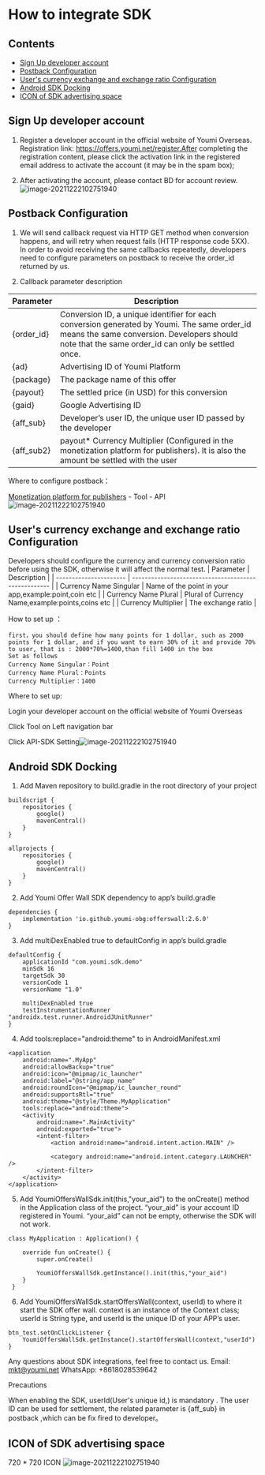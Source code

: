 # How to integrate SDK

 ## Contents

- [Sign Up developer account](#Sign-Up-developer-account)
- [Postback Configuration](#Postback-Configuration)
- [User's currency exchange and exchange ratio Configuration](#users-currency-exchange-and-exchange-ratio-configuration)
- [Android SDK Docking](#Android-SDK-Docking)
- [ICON of SDK advertising space](#ICON-of-SDK-advertising-space)

## Sign Up developer account

1. Register a developer account in the official website of Youmi Overseas. Registration link: https://offers.youmi.net/register.After completing the registration content, please click the activation link in the registered email address to activate the account (it may be in the spam box);

2. After activating the account, please contact BD for account review.![image-20211222102751940](./images/Signup.png)

## Postback Configuration
1. We will send callback request via HTTP GET method when conversion happens, and will retry when request fails (HTTP response code 5XX). In order to avoid receiving the same callbacks repeatedly, developers need to configure parameters on postback to receive the order_id returned by us.

2. Callback parameter description

| Parameter  | Description                                                  |
| ---------- | ------------------------------------------------------------ |
| {order_id} | Conversion ID, a unique identifier for each conversion generated by Youmi. The same order_id means the same conversion. Developers should note that the same order_id can only be settled once. |
| {ad}       | Advertising ID of Youmi Platform                             |
| {package}  | The package name of this offer                               |
| {payout}   | The settled price (in USD) for this conversion               |
| {gaid}     | Google Advertising ID                                        |
| {aff_sub}  | Developer’s user ID, the unique user ID passed by the developer |
| {aff_sub2} | payout* Currency Multiplier (Configured in the monetization platform for publishers). It is also the amount be settled with the user |

Where to configure postback：

[Monetization platform for publishers](https://offers.youmi.net/channel)  - Tool - API![image-20211222102751940](./images/configPostback.png)

## User's currency exchange and exchange ratio Configuration
Developers should configure the currency and currency conversion ratio before using the SDK, otherwise it will affect the normal test.
| Parameter              | Description                                          |
| ---------------------- | ---------------------------------------------------- |
| Currency Name Singular | Name of the point in your app,example:point,coin etc |
| Currency Name Plural   | Plural of Currency Name,example:points,coins etc     |
| Currency Multiplier    | The exchange ratio                                   |

How to set up ：
```
first，you should define how many points for 1 dollar, such as 2000 points for 1 dollar, and if you want to earn 30% of it and provide 70% to user, that is : 2000*70%=1400,than fill 1400 in the box
Set as follows
Currency Name Singular：Point
Currency Name Plural：Points
Currency Multiplier：1400 
```

Where to set up:

Login your developer account on the official website of Youmi Overseas

Click Tool on Left navigation bar

Click API-SDK Setting![image-20211222102751940](./images/configCurrency.png)

## Android SDK Docking 
1. Add Maven repository to build.gradle in the root directory of your project
```
buildscript {
    repositories {
        google()
        mavenCentral()
    }
}

allprojects {
    repositories {
        google()
        mavenCentral()
    }
}
```

2. Add Youmi Offer Wall SDK dependency to app’s build.gradle
```
dependencies {
    implementation 'io.github.youmi-obg:offerswall:2.6.0'
}
```

3. Add multiDexEnabled true to defaultConfig in app’s build.gradle 
```
defaultConfig {
    applicationId "com.youmi.sdk.demo"
    minSdk 16
    targetSdk 30
    versionCode 1
    versionName "1.0"

    multiDexEnabled true
    testInstrumentationRunner "androidx.test.runner.AndroidJUnitRunner"
}
```

4. Add tools:replace="android:theme" to <application> in AndroidManifest.xml
```
<application
    android:name=".MyApp"
    android:allowBackup="true"
    android:icon="@mipmap/ic_launcher"
    android:label="@string/app_name"
    android:roundIcon="@mipmap/ic_launcher_round"
    android:supportsRtl="true"
    android:theme="@style/Theme.MyApplication"
    tools:replace="android:theme">
    <activity
        android:name=".MainActivity"
        android:exported="true">
        <intent-filter>
            <action android:name="android.intent.action.MAIN" />

            <category android:name="android.intent.category.LAUNCHER" />
        </intent-filter>
    </activity>
</application>
```

5. Add YoumiOffersWallSdk.init(this,"your_aid") to the onCreate() method in the Application class of the project. “your_aid” is your account ID registered in Youmi. “your_aid” can not be empty, otherwise the SDK will not work.

```
class MyApplication : Application() {

    override fun onCreate() {
        super.onCreate()

        YoumiOffersWallSdk.getInstance().init(this,"your_aid")
    }
 }
```

6. Add YoumiOffersWallSdk.startOffersWall(context, userId) to where it start the SDK offer wall. context is an instance of the Context class; userId is String type, and userId is the unique ID of your APP’s user.
```
btn_test.setOnClickListener {
    YoumiOffersWallSdk.getInstance().startOffersWall(context,"userId")
}
```

Any questions about SDK integrations, feel free to contact us.
Email: mkt@youmi.net
‪WhatsApp: +8618028539642

Precautions

When enabling the SDK,  userId(User's unique id,) is mandatory . The user ID can be used for settlement, the related parameter is {aff_sub} in postback ,which can be fix fired to developer。

## ICON of SDK advertising space
720 * 720 ICON
![image-20211222102751940](./images/app_icon.png)
